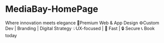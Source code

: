 # MediaBay-HomePage
Where innovation meets elegance 💼Premium Web &amp; App Design ⚙️Custom Dev | Branding | Digital Strategy 💡UX-focused | 🚀 Fast | 🔒 Secure 📞 Book today
